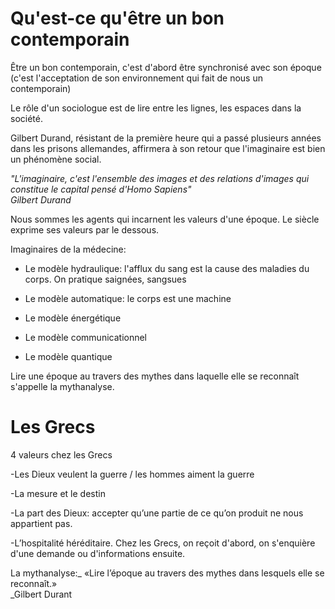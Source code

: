 # Qu'est-ce qu'être un bon contemporain

Être un bon contemporain, c'est d'abord être synchronisé avec son époque \(c'est l'acceptation de son environnement qui fait de nous un contemporain\)

Le rôle d'un sociologue est de lire entre les lignes, les espaces dans la société.

Gilbert Durand, résistant de la première heure qui a passé plusieurs années dans les prisons allemandes, affirmera à son retour que l'imaginaire est bien un phénomène social.

_"L'imaginaire, c'est l'ensemble des images et des relations d'images qui constitue le capital pensé d'Homo Sapiens"  
Gilbert Durand_

Nous sommes les agents qui incarnent les valeurs d'une époque. Le siècle exprime ses valeurs par le dessous.

Imaginaires de la médecine:

* Le modèle hydraulique: l'afflux du sang est la cause des maladies du corps. On pratique saignées, sangsues

* Le modèle automatique: le corps est une machine

* Le modèle énergétique

* Le modèle communicationnel

* Le modèle quantique

Lire une époque au travers des mythes dans laquelle elle se reconnaît s'appelle la mythanalyse.

# **Les Grecs**

4 valeurs chez les Grecs

-Les Dieux veulent la guerre / les hommes aiment la guerre

-La mesure et le destin

-La part des Dieux: accepter qu’une partie de ce qu’on produit ne nous appartient pas.

-L’hospitalité héréditaire. Chez les Grecs, on reçoit d'abord, on s'enquière d'une demande ou d'informations ensuite.

La mythanalyse:\_ «Lire l’époque au travers des mythes dans lesquels elle se reconnaît.»  
\_Gilbert Durant

